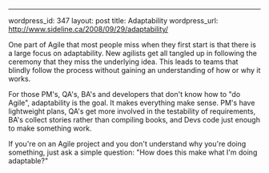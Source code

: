 --- 
wordpress_id: 347
layout: post
title: Adaptability
wordpress_url: http://www.sideline.ca/2008/09/29/adaptability/

<p>One part of Agile that most people miss when they first start is that there is a large focus on adaptability.  New agilists get all tangled up in following the ceremony that they miss the underlying idea.  This leads to teams that blindly follow the process without gaining an understanding of how or why it works.</p>

<p>For those PM's, QA's, BA's and developers that don't know how to "do Agile", adaptability is the goal.  It makes everything make sense.  PM's have lightweight plans, QA's get more involved in the testability of requirements, BA's collect stories rather than compiling books, and Devs code just enough to make something work.</p>

<p>If you're on an Agile project and you don't understand why you're doing something, just ask a simple question:  "How does this make what I'm doing adaptable?"<p>
